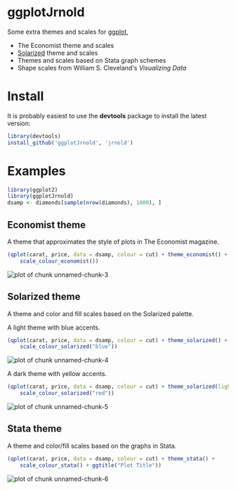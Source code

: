 # ggplotJrnold

Some extra themes and scales for [ggplot](http://had.co.nz/ggplot2/),

- The Economist theme and scales
- [Solarized](http://ethanschoonover.com/solarized) theme and scales
- Themes and scales based on Stata graph schemes
- Shape scales from William S. Cleveland's *Visualizing Data*

# Install 

It is probably easiest to use the **devtools** package to install the latest version:




```r
library(devtools)
install_github('ggplotJrnold', 'jrnold')
```

# Examples


```r
library(ggplot2)
library(ggplotJrnold)
dsamp <- diamonds[sample(nrow(diamonds), 1000), ]
```


## Economist theme

A theme that approximates the style of plots in The Economist
magazine.


```r
(qplot(carat, price, data = dsamp, colour = cut) + theme_economist() + 
    scale_colour_economist())
```

![plot of chunk unnamed-chunk-3](http://i.imgur.com/fxoSF.png) 


## Solarized theme

A theme and color and fill scales based on the Solarized palette.

A light theme with blue accents.


```r
(qplot(carat, price, data = dsamp, colour = cut) + theme_solarized() + 
    scale_colour_solarized("blue"))
```

![plot of chunk unnamed-chunk-4](http://i.imgur.com/VvQUh.png) 


A dark theme with yellow accents.


```r
(qplot(carat, price, data = dsamp, colour = cut) + theme_solarized(light = FALSE) + 
    scale_colour_solarized("red"))
```

![plot of chunk unnamed-chunk-5](http://i.imgur.com/yRiJB.png) 


## Stata theme 

A theme and color/fill scales based on the graphs in Stata.


```r
(qplot(carat, price, data = dsamp, colour = cut) + theme_stata() + 
    scale_colour_stata() + ggtitle("Plot Title"))
```

![plot of chunk unnamed-chunk-6](http://i.imgur.com/7nvq2.png) 



